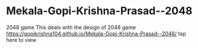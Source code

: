 # Mekala-Gopi-Krishna-Prasad--2048
2048 game
This deals with the design of 2048 game
https://gopikrishna104.github.io/Mekala-Gopi-Krishna-Prasad--2048/ tap here to view
